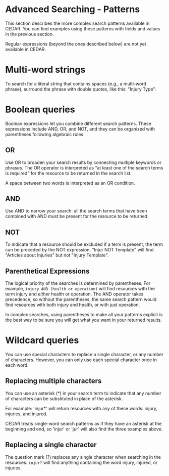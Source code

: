 # Advanced Searching - Patterns

This section describes the more complex search patterns available in CEDAR. 
You can find examples using these patterns with fields and values in the previous section.

Regular expressions (beyond the ones described below) are not yet available in CEDAR.

<h1>Multi-word strings</h1>

To search for a literal string that contains spaces (e.g., a multi-word phrase), surround the phrase with double quotes, like this: "Injury Type".

<h1>Boolean queries</h1>

Boolean expressions let you combine different search patterns. These expressions include AND, OR, and NOT, and they can be organized with parentheses following algebraic rules. 

<h2>OR</h2>

Use OR to broaden your search results by connecting multiple keywords or phrases. The OR operator is interpreted as “at least one of the search terms is required" for the resource to be returned in the search list.

A space between two words is interpreted as an OR condition.

<h2>AND</h2>

Use AND to narrow your search: all the search terms that have been combined with AND must be present for the resource to be returned.

<h2>NOT</h2>

To indicate that a resource should be excluded if a term is present, the term can be preceded by the NOT expression. "Injur NOT Template" will find "Articles about Injuries" but not "Injury Template".

<h2>Parenthetical Expressions</h2>

The logical priority of the searches is determined by parentheses. For example, 
`injury AND (health or operation)` will find resources with the term injury and *either* health or operation. The AND operator takes precedence, so without the 
parentheses, the same search pattern would find resources with both injury and health, or with just operation. 

In complex searches, using parentheses to make all your patterns explicit is the
best way to be sure you will get what you want in your returned results.

<h1>Wildcard queries</h1>

You can use special characters to replace a single character, or any number of characters. However, you can only use each special character once in each word.

<h2>Replacing multiple characters</h2> 

You can use an asterisk (*) in your search term to indicate that any number of characters can be substituted in place of the asterisk.

For example: 'injur*' will return resources with any of these words: injury, injuries, and injured.

CEDAR treats single-word search patterns as if they have an asterisk at the beginning and end, so 'injur' or 'jur' will also find the three examples above.

<h2>Replacing a single character</h2>

The question mark (?) replaces any single character when searching in the resources.
`injur?` will find anything containing the word injury, injured, or injuries.

